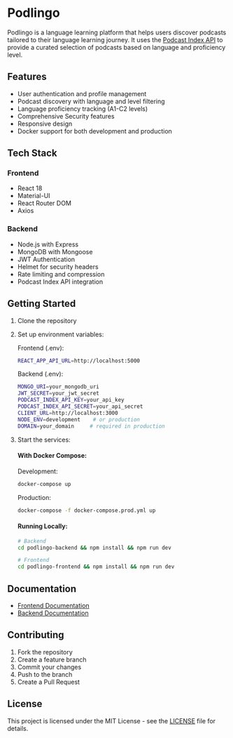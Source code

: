 # Podlingo

Podlingo is a language learning platform that helps users discover podcasts tailored to their language learning journey. It uses the [Podcast Index API](https://podcastindex.org) to provide a curated selection of podcasts based on language and proficiency level.

## Features

- User authentication and profile management
- Podcast discovery with language and level filtering
- Language proficiency tracking (A1-C2 levels)
- Comprehensive Security features
- Responsive design
- Docker support for both development and production

## Tech Stack

### Frontend
- React 18
- Material-UI
- React Router DOM
- Axios

### Backend
- Node.js with Express
- MongoDB with Mongoose
- JWT Authentication
- Helmet for security headers
- Rate limiting and compression
- Podcast Index API integration

## Getting Started

1. Clone the repository
2. Set up environment variables:

    Frontend (.env):
    ```bash
    REACT_APP_API_URL=http://localhost:5000
    ```

    Backend (.env):
    ```bash
    MONGO_URI=your_mongodb_uri
    JWT_SECRET=your_jwt_secret
    PODCAST_INDEX_API_KEY=your_api_key
    PODCAST_INDEX_API_SECRET=your_api_secret
    CLIENT_URL=http://localhost:3000
    NODE_ENV=development    # or production
    DOMAIN=your_domain     # required in production
    ```

3. Start the services:

    #### With Docker Compose:

    Development:
    ```bash
    docker-compose up
    ```

    Production:
    ```bash
    docker-compose -f docker-compose.prod.yml up
    ```

    #### Running Locally:

    ```bash
    # Backend
    cd podlingo-backend && npm install && npm run dev

    # Frontend
    cd podlingo-frontend && npm install && npm run dev
    ```

## Documentation

- [Frontend Documentation](./podlingo-frontend/README.md)
- [Backend Documentation](./podlingo-backend/README.md)

## Contributing

1. Fork the repository
2. Create a feature branch
3. Commit your changes
4. Push to the branch
5. Create a Pull Request

## License

This project is licensed under the MIT License - see the [LICENSE](LICENSE) file for details.
